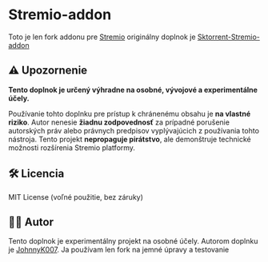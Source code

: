 # Stremio-addon

Toto je len fork addonu pre [Stremio](https://www.stremio.com/) originálny doplnok je [Sktorrent-Stremio-addon](https://github.com/JohnnyK007/Sktorrent-Stremio-addon)

## ⚠️ Upozornenie

**Tento doplnok je určený výhradne na osobné, vývojové a experimentálne účely.**

Používanie tohto doplnku pre prístup k chránenému obsahu je **na vlastné riziko**.
Autor nenesie **žiadnu zodpovednosť** za prípadné porušenie autorských práv alebo právnych predpisov vyplývajúcich z používania tohto nástroja.
Tento projekt **nepropaguje pirátstvo**, ale demonštruje technické možnosti rozšírenia Stremio platformy.

## 🛠 Licencia

MIT License (voľné použitie, bez záruky)

## 👨‍💻 Autor

Tento doplnok je experimentálny projekt na osobné účely. Autorom doplnku je [JohnnyK007](https://github.com/JohnnyK007). Ja používam len fork na jemné úpravy a testovanie

